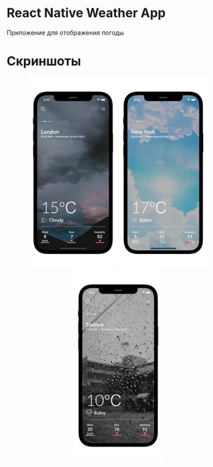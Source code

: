 # React Native Weather App
Приложение для отображения погоды  
# Скриншоты  
<center>
  <img src="./screenshots/weather2.png" width=200/>  
  <img src="./screenshots/weather3.png" width=200/>  
  <img src="./screenshots/weather4.png" width=200/>  
</center>
